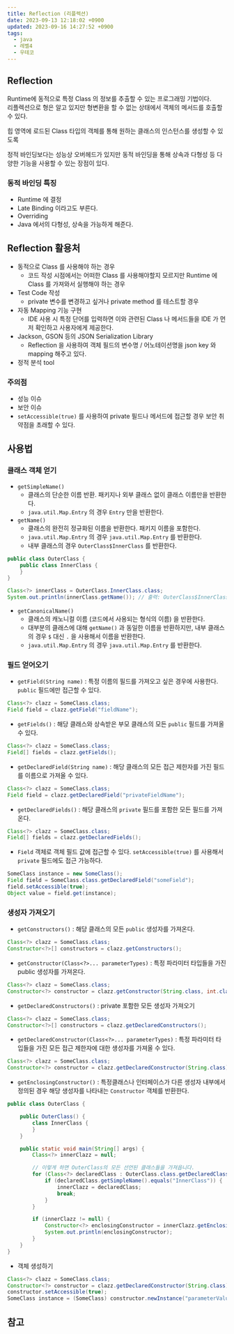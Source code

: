 ```yaml
---
title: Reflection (리플렉션)
date: 2023-09-13 12:18:02 +0900
updated: 2023-09-16 14:27:52 +0900
tags:
  - java
  - 레벨4
  - 우테코
---
```


## Reflection

Runtime에 동적으로 특정 Class 의 정보를 추출할 수 있는 프로그래밍 기법이다.  
리플렉션으로 형은 알고 있지만 형변환을 할 수 없는 상태에서 객체의 메서드를 호출할 수 있다.  

힙 영역에 로드된 Class 타입의 객체를 통해 원하는 클래스의 인스턴스를 생성할 수 있도록 

정적 바인딩보다는 성능상 오버헤드가 있지만 동적 바인딩을 통해 상속과 다형성 등 다양한 기능을 사용할 수 있는 장점이 있다.  

### 동적 바인딩 특징

- Runtime 에 결정
- Late Binding 이라고도 부른다.
- Overriding
- Java 에서의 다형성, 상속을 가능하게 해준다.

## Reflection 활용처

- 동적으로 Class 를 사용해야 하는 경우
	- 코드 작성 시점에서는 어떠한 Class 를 사용해야할지 모르지만 Runtime 에 Class 를 가져와서 실행해야 하는 경우
- Test Code 작성
	- private 변수를 변경하고 싶거나 private method 를 테스트할 경우
- 자동 Mapping 기능 구현
	- IDE 사용 시 특정 단어를 입력하면 이와 관련된 Class 나 메서드들을 IDE 가 먼저 확인하고 사용자에게 제공한다.
- Jackson, GSON 등의 JSON Serialization Library
	- Reflection 을 사용하여 객체 필드의 변수명 / 어노테이션명을 json key 와 mapping 해주고 있다.
- 정적 분석 tool

### 주의점

- 성능 이슈
- 보안 이슈
- `setAccessible(true)` 를 사용하여 private 필드나 메서드에 접근할 경우 보안 취약점을 초래할 수 있다.

## 사용법

### 클래스 객체 얻기

- `getSimpleName()`
	- 클래스의 단순한 이름 반환. 패키지나 외부 클래스 없이 클래스 이름만을 반환한다.
	- `java.util.Map.Entry` 의 경우 `Entry` 만을 반환한다.
- `getName()`
	- 클래스의 완전히 정규화된 이름을 반환한다. 패키지 이름을 포함한다.
	- `java.util.Map.Entry` 의 경우 `java.util.Map.Entry` 를 반환한다.
	- 내부 클래스의 경우 `OuterClass$InnerClass` 를 반환한다.  
```java
public class OuterClass {
    public class InnerClass {
    }
}

Class<?> innerClass = OuterClass.InnerClass.class;
System.out.println(innerClass.getName()); // 출력: OuterClass$InnerClass

```
- `getCanonicalName()`
	- 클래스의 캐노니컬 이름 (코드에서 사용되는 형식의 이름) 을 반환한다.
	- 대부분의 클래스에 대해 `getName()` 과 동일한 이름을 반환하지만, 내부 클래스의 경우 `$` 대신 `.` 을 사용해서 이름을 반환한다.
	- `java.util.Map.Entry` 의 경우 `java.util.Map.Entry` 를 반환한다.

### 필드 얻어오기

- `getField(String name)` : 특정 이름의 필드를 가져오고 싶은 경우에 사용한다. `public` 필드에만 접근할 수 있다.  
```java
Class<?> clazz = SomeClass.class;
Field field = clazz.getField("fieldName");
```
- `getFields()` : 해당 클래스와 상속받은 부모 클래스의 모든 `public` 필드를 가져올 수 있다.  
```java
Class<?> clazz = SomeClass.class;
Field[] fields = clazz.getFields();
```
- `getDeclaredField(String name)` : 해당 클래스의 모든 접근 제한자를 가진 필드를 이름으로 가져올 수 있다.  
```java
Class<?> clazz = SomeClass.class;
Field field = clazz.getDeclaredField("privateFieldName");
```
- `getDeclaredFields()` : 해당 클래스의 `private` 필드를 포함한 모든 필드를 가져온다.  
```java
Class<?> clazz = SomeClass.class;
Field[] fields = clazz.getDeclaredFields();
```
- `Field` 객체로 객체 필드 값에 접근할 수 있다. `setAccessible(true)` 를 사용해서 `private` 필드에도 접근 가능하다.
```java
SomeClass instance = new SomeClass();
Field field = SomeClass.class.getDeclaredField("someField");
field.setAccessible(true);
Object value = field.get(instance);
```

### 생성자 가져오기

- `getConstructors()` : 해당 클래스의 모든 `public` 생성자를 가져온다.
```java
Class<?> clazz = SomeClass.class;
Constructor<?>[] constructors = clazz.getConstructors();
```
- `getConstructor(Class<?>... parameterTypes)` : 특정 파라미터 타입들을 가진 public 생성자를 가져온다.
```java
Class<?> clazz = SomeClass.class;
Constructor<?> constructor = clazz.getConstructor(String.class, int.class);
```
- `getDeclaredConstructors()` : private 포함한 모든 생성자 가져오기
```java
Class<?> clazz = SomeClass.class;
Constructor<?>[] constructors = clazz.getDeclaredConstructors();
```
- `getDeclaredConstructor(Class<?>... parameterTypes)` : 특정 파라미터 타입들을 가진 모든 접근 제한자에 대한 생성자를 가져올 수 있다. 
```java
Class<?> clazz = SomeClass.class;
Constructor<?> constructor = clazz.getDeclaredConstructor(String.class);
```
- `getEnclosingConstructor()` : 특정클래스나 인터페이스가 다른 생성자 내부에서 정의된 경우 해당 생성자를 나타내는 `Constructor` 객체를 반환한다.
```java
public class OuterClass {

    public OuterClass() {
        class InnerClass {
        }
    }

    public static void main(String[] args) {
        Class<?> innerClazz = null;

        // 이렇게 하면 OuterClass의 모든 선언된 클래스들을 가져옵니다.
        for (Class<?> declaredClass : OuterClass.class.getDeclaredClasses()) {
            if (declaredClass.getSimpleName().equals("InnerClass")) {
                innerClazz = declaredClass;
                break;
            }
        }

        if (innerClazz != null) {
            Constructor<?> enclosingConstructor = innerClazz.getEnclosingConstructor();
            System.out.println(enclosingConstructor);
        }
    }
}
```
- 객체 생성하기
```java
Class<?> clazz = SomeClass.class;
Constructor<?> constructor = clazz.getDeclaredConstructor(String.class);
constructor.setAccessible(true);
SomeClass instance = (SomeClass) constructor.newInstance("parameterValue");
```


## 참고

